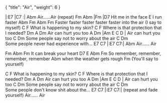 {
  "title": "Air",
  "weight": 6
}

|:E7    |C7   :|   Abm
Air......Air    (repeat)
Fm                Abm    |Fm    |D7
   Hit me in the face
      E
I run faster
Abm                   Fm                    Abm   Fm
Faster faster faster faster faster into the air
(I say to myself)
C                 F
What is happening to my skin?
C                        F
Where is that protection that I needed?
Dm     A                  Dm
Air          can hurt you too
      A            Dm     |Am E C D |
Air   can hurt you too
C                      Dm
Some people say not to worry about the air
C                       Dm        
Some people never had experience with...
E7    C7  |:E7   C7:|    Abm
Air......  Air

Fm                    Abm    Fm
    It can break your heart
D7       E         Abm            Fm
    So remember, remember, remember, remember
                      Abm
when the weather gets rough
Fm
    (You'll say to yourself)

C                 F
What is happening to my skin?
C                        F
Where is that protection that I needed?
Dm     A                  Dm
Air          can hurt you too
      A            Dm     |Am E C D |
Air   can hurt you too
C                      Dm
Some people say not to worry about the air
C                       Dm        
Some people don't know shit about the...
E7    C7  |:E7   C7:|     (repeat and fade yourself)
Air......  Air
